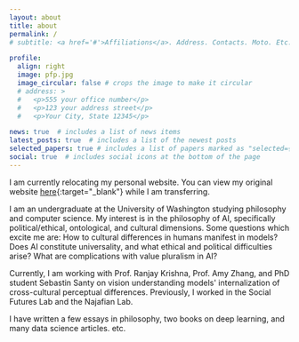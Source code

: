 ```yaml
---
layout: about
title: about
permalink: /
# subtitle: <a href='#'>Affiliations</a>. Address. Contacts. Moto. Etc.

profile:
  align: right
  image: pfp.jpg
  image_circular: false # crops the image to make it circular
  # address: >
  #   <p>555 your office number</p>
  #   <p>123 your address street</p>
  #   <p>Your City, State 12345</p>

news: true  # includes a list of news items
latest_posts: true  # includes a list of the newest posts
selected_papers: true # includes a list of papers marked as "selected={true}"
social: true  # includes social icons at the bottom of the page 
---
```


I am currently relocating my personal website. You can view my original website [here](https://andre-ye.github.io/andre-ye.github.io-retired/){:target="_blank"} while I am transferring.

I am an undergraduate at the University of Washington studying philosophy and computer science. My interest is in the philosophy of AI, specifically political/ethical, ontological, and cultural dimensions. Some questions which excite me are:
How to cultural differences in humans manifest in models?
Does AI constitute universality, and what ethical and political difficulties arise? What are complications with value pluralism in AI?

Currently, I am working with Prof. Ranjay Krishna, Prof. Amy Zhang, and PhD student Sebastin Santy on vision understanding models' internalization of cross-cultural perceptual differences. Previously, I worked in the Social Futures Lab and the Najafian Lab.

I have written a few essays in philosophy, two books on deep learning, and many data science articles. etc.
